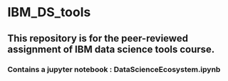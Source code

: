 # IBM_DS_tools

## This repository is for the peer-reviewed assignment of IBM data science tools course.

### Contains a jupyter notebook : DataScienceEcosystem.ipynb
